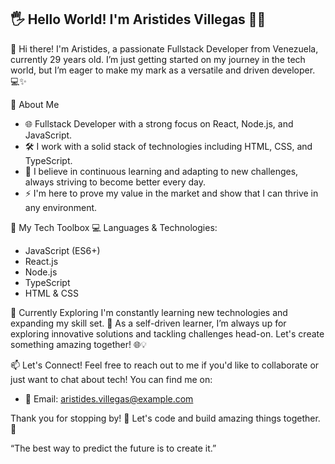 ## 🖐️ Hello World! I'm Aristides Villegas 👨‍💻

👋 Hi there! I'm Aristides, a passionate Fullstack Developer from Venezuela, currently 29 years old. I’m just getting started on my journey in the tech world, but I’m eager to make my mark as a versatile and driven developer. 💻✨

🚀 About Me
- 🌐 Fullstack Developer with a strong focus on React, Node.js, and JavaScript.
- 🛠️ I work with a solid stack of technologies including HTML, CSS, and TypeScript.
- 🧠 I believe in continuous learning and adapting to new challenges, always striving to become better every day.
- ⚡ I'm here to prove my value in the market and show that I can thrive in any environment.

🔧 My Tech Toolbox
💻 Languages & Technologies: 
- JavaScript (ES6+)
- React.js
- Node.js
- TypeScript
- HTML & CSS

🌱 Currently Exploring
I'm constantly learning new technologies and expanding my skill set. 🚀 As a self-driven learner, I’m always up for exploring innovative solutions and tackling challenges head-on. Let's create something amazing together! 🌐💡

📫 Let's Connect!
Feel free to reach out to me if you'd like to collaborate or just want to chat about tech! You can find me on:

- 📧 Email: aristides.villegas@example.com

Thank you for stopping by! 🌟 Let's code and build amazing things together. 🚀

“The best way to predict the future is to create it.”

  
